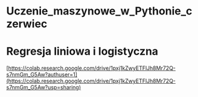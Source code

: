 # Uczenie_maszynowe_w_Pythonie_czerwiec


# Regresja liniowa i logistyczna
[https://colab.research.google.com/drive/1pxj1kZwyETFlJh8Mr72Q-s7nmGm_G5Aw?authuser=1](https://colab.research.google.com/drive/1pxj1kZwyETFlJh8Mr72Q-s7nmGm_G5Aw?usp=sharing)
